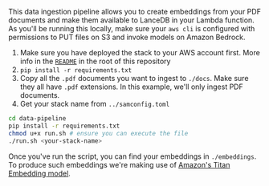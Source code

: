 This data ingestion pipeline allows you to create embeddings from your PDF 
documents and make them available to LanceDB in your Lambda function.
As you'll be running this locally, make sure your `aws cli` is configured with
permissions to PUT files on S3 and invoke models on Amazon Bedrock.
1. Make sure you have deployed the stack to your AWS account first. More info in
the [`README`](../README.md) in the root of this repository
1. `pip install -r requirements.txt`
1. Copy all the `.pdf` documents you want to ingest to `./docs`. Make sure they 
all have `.pdf` extensions. In this example, we'll only ingest PDF documents.
1. Get your stack name from `../samconfig.toml`
```bash
cd data-pipeline
pip install -r requirements.txt
chmod u+x run.sh # ensure you can execute the file
./run.sh <your-stack-name>
```
Once you've run the script, you can find your embeddings in `./embeddings`.  
To produce such embeddings we're making use of 
[Amazon's Titan Embedding model](https://aws.amazon.com/bedrock/titan/#Titan_Embeddings_.28generally_available.29).